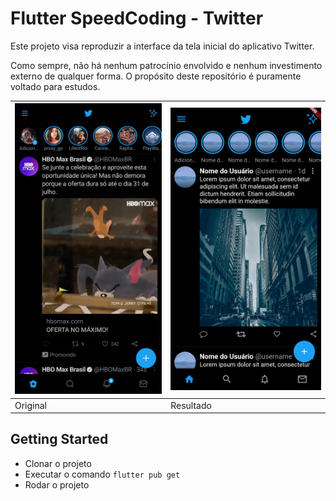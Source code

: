 # Flutter SpeedCoding - Twitter

Este projeto visa reproduzir a interface da tela inicial do aplicativo Twitter.

Como sempre, não há nenhum patrocínio envolvido e nenhum investimento externo de qualquer forma. O propósito deste repositório é puramente voltado para estudos.

| <img src=".github/original.jpg" alt="Mock" width=350/> | <img src=".github/result.png" alt="Resultado" width=350/> |
| ------------------------------------------------------ | --------------------------------------------------------- |
| Original                                               | Resultado                                                 |

## Getting Started

- Clonar o projeto
- Executar o comando `flutter pub get`
- Rodar o projeto
